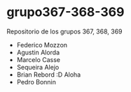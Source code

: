 # grupo367-368-369
Repositorio de los grupos 367, 368, 369

- Federico Mozzon
- Agustin Alorda
- Marcelo Casse
- Sequeira Alejo
- Brian Rebord :D Aloha
- Pedro Bonnin
